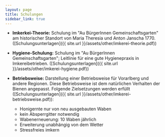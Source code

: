 ```yaml
---
layout: page
title: Schulungen
sidebar_link: true
---
```


- **Imkerkei-Theorie:**
Schulung im "Au BürgerInnen Gemeinschaftsgarten" am historischer Standort von Maria Theresia und Anton Janscha 1770.
([Schulungsunterlagen]({{ site.url }}/assets/other/imkerei-theorie.pdf))

- **Hygiene-Schulung:**
Schulung im "Au BürgerInnen Gemeinschaftsgarten"; Leitlinie für eine gute Hygienepraxis in Imkereibetrieben.
([Schulungsunterlagen]({{ site.url }}/assets/other/imkerei-hygiene.pdf))

- **Betriebsweise:**
Darstellung einer Betriebsweise für Vorarlberg und andere Regionen. Diese Betriebsweise ist dem natürlichen Verhalten der Bienen angepasst. Folgende Zielsetzungen werden erfüllt ([Schulungsunterlagen]({{ site.url }}/assets/other/imkerei-betriebsweise.pdf)):
    - Honigernte nur von neu ausgebauten Waben
    - kein Absperrgitter notwendig
    - Wabenerneuerung: 10 Waben jährlich
    - Erweiterung unabhängig von dem Wetter
    - Stressfreies imkern


